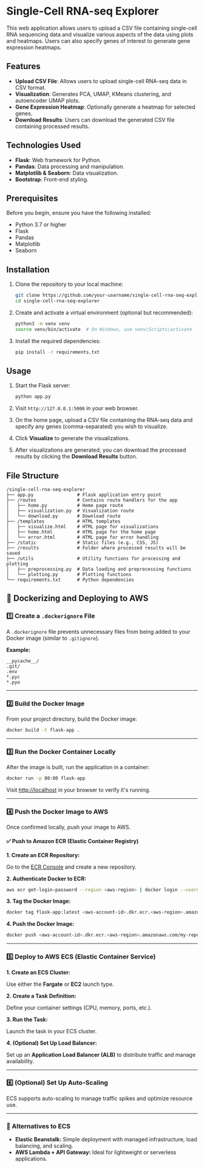 # Single-Cell RNA-seq Explorer

This web application allows users to upload a CSV file containing single-cell RNA sequencing data and visualize various aspects of the data using plots and heatmaps. Users can also specify genes of interest to generate gene expression heatmaps.

## Features

- **Upload CSV File**: Allows users to upload single-cell RNA-seq data in CSV format.
- **Visualization**: Generates PCA, UMAP, KMeans clustering, and autoencoder UMAP plots.
- **Gene Expression Heatmap**: Optionally generate a heatmap for selected genes.
- **Download Results**: Users can download the generated CSV file containing processed results.

## Technologies Used

- **Flask**: Web framework for Python.
- **Pandas**: Data processing and manipulation.
- **Matplotlib & Seaborn**: Data visualization.
- **Bootstrap**: Front-end styling.

## Prerequisites

Before you begin, ensure you have the following installed:

- Python 3.7 or higher
- Flask
- Pandas
- Matplotlib
- Seaborn

## Installation

1. Clone the repository to your local machine:

    ```bash
    git clone https://github.com/your-username/single-cell-rna-seq-explorer.git
    cd single-cell-rna-seq-explorer
    ```

2. Create and activate a virtual environment (optional but recommended):

    ```bash
    python3 -m venv venv
    source venv/bin/activate  # On Windows, use venv\Scripts\activate
    ```

3. Install the required dependencies:

    ```bash
    pip install -r requirements.txt
    ```

## Usage

1. Start the Flask server:

    ```bash
    python app.py
    ```

2. Visit `http://127.0.0.1:5000` in your web browser.

3. On the home page, upload a CSV file containing the RNA-seq data and specify any genes (comma-separated) you wish to visualize.

4. Click **Visualize** to generate the visualizations.

5. After visualizations are generated, you can download the processed results by clicking the **Download Results** button.

## File Structure
```
/single-cell-rna-seq-explorer
├── app.py                # Flask application entry point
├── /routes               # Contains route handlers for the app
│   ├── home.py           # Home page route
│   ├── visualization.py  # Visualization route
│   └── download.py       # Download route
├── /templates            # HTML templates
│   ├── visualize.html    # HTML page for visualizations
│   ├── home.html         # HTML page for the home page
│   └── error.html        # HTML page for error handling
├── /static               # Static files (e.g., CSS, JS)
├── /results              # Folder where processed results will be saved
├── /utils                # Utility functions for processing and plotting
│   ├── preprocessing.py  # Data loading and preprocessing functions
│   └── plotting.py       # Plotting functions
└── requirements.txt      # Python dependencies

```

## 🐳 Dockerizing and Deploying to AWS

### 1️⃣ Create a `.dockerignore` File

A `.dockerignore` file prevents unnecessary files from being added to your Docker image (similar to `.gitignore`).

**Example:**

```
__pycache__/
.git/
.env
*.pyc
*.pyo
```

---

### 2️⃣ Build the Docker Image

From your project directory, build the Docker image:

```bash
docker build -t flask-app .
```

---

### 3️⃣ Run the Docker Container Locally

After the image is built, run the application in a container:

```bash
docker run -p 80:80 flask-app
```

Visit [http://localhost](http://localhost) in your browser to verify it's running.

---

### 4️⃣ Push the Docker Image to AWS

Once confirmed locally, push your image to AWS.

#### ✅ Push to Amazon ECR (Elastic Container Registry)

**1. Create an ECR Repository:**

Go to the [ECR Console](https://console.aws.amazon.com/ecr) and create a new repository.

**2. Authenticate Docker to ECR:**

```bash
aws ecr get-login-password --region <aws-region> | docker login --username AWS --password-stdin <aws-account-id>.dkr.ecr.<aws-region>.amazonaws.com
```

**3. Tag the Docker Image:**

```bash
docker tag flask-app:latest <aws-account-id>.dkr.ecr.<aws-region>.amazonaws.com/my-repository:latest
```

**4. Push the Docker Image:**

```bash
docker push <aws-account-id>.dkr.ecr.<aws-region>.amazonaws.com/my-repository:latest
```

---

### 5️⃣ Deploy to AWS ECS (Elastic Container Service)

**1. Create an ECS Cluster:**

Use either the **Fargate** or **EC2** launch type.

**2. Create a Task Definition:**

Define your container settings (CPU, memory, ports, etc.).

**3. Run the Task:**

Launch the task in your ECS cluster.

**4. (Optional) Set Up Load Balancer:**

Set up an **Application Load Balancer (ALB)** to distribute traffic and manage availability.

---

### 6️⃣ (Optional) Set Up Auto-Scaling

ECS supports auto-scaling to manage traffic spikes and optimize resource use.

---

### 🔁 Alternatives to ECS

- **Elastic Beanstalk:** Simple deployment with managed infrastructure, load balancing, and scaling.
- **AWS Lambda + API Gateway:** Ideal for lightweight or serverless applications.
